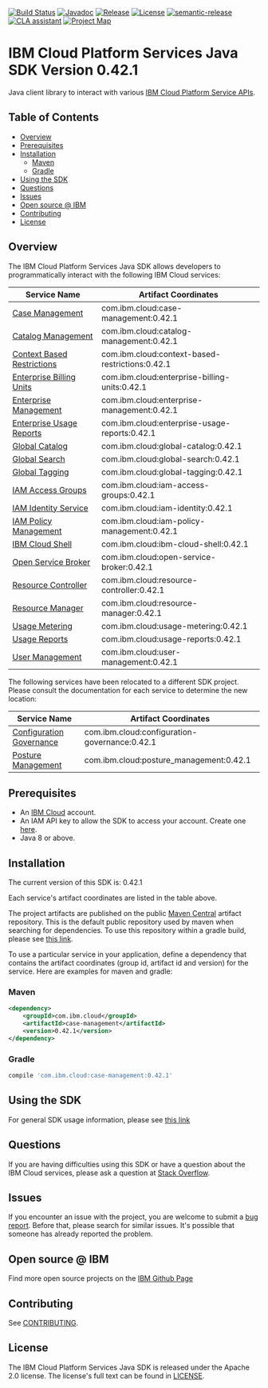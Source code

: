 [![Build Status](https://app.travis-ci.com/IBM/platform-services-java-sdk.svg?branch=main)](https://app.travis-ci.com/IBM/platform-services-java-sdk)
[![Javadoc](https://img.shields.io/static/v1?label=javadoc&message=latest&color=blue)](https://ibm.github.io/platform-services-java-sdk/docs/latest)
[![Release](https://img.shields.io/github/v/release/IBM/platform-services-java-sdk)](https://github.com/IBM/platform-services-java-sdk/releases/latest)
[![License](https://img.shields.io/badge/License-Apache%202.0-blue.svg)](https://opensource.org/licenses/Apache-2.0)
[![semantic-release](https://img.shields.io/badge/%20%20%F0%9F%93%A6%F0%9F%9A%80-semantic--release-e10079.svg)](https://github.com/semantic-release/semantic-release)
[![CLA assistant](https://cla-assistant.io/readme/badge/IBM/platform-services-java-sdk)](https://cla-assistant.io/IBM/platform-services-java-sdk)
[![Project Map](https://sourcespy.com/shield.svg)](https://sourcespy.com/github/ibmplatformservicesjavasdk/)



# IBM Cloud Platform Services Java SDK Version 0.42.1

Java client library to interact with various 
[IBM Cloud Platform Service APIs](https://cloud.ibm.com/docs?tab=api-docs&category=platform_services).

## Table of Contents

<!--
  The TOC below is generated using the `markdown-toc` node package.

      https://github.com/jonschlinkert/markdown-toc

  You should regenerate the TOC after making changes to this file.

      npx markdown-toc --maxdepth 4 -i README.md
  -->

<!-- toc -->

- [Overview](#overview)
- [Prerequisites](#prerequisites)
- [Installation](#installation)
  * [Maven](#maven)
  * [Gradle](#gradle)
- [Using the SDK](#using-the-sdk)
- [Questions](#questions)
- [Issues](#issues)
- [Open source @ IBM](#open-source--ibm)
- [Contributing](#contributing)
- [License](#license)

<!-- tocstop -->

## Overview

The IBM Cloud Platform Services Java SDK allows developers to programmatically interact with the following IBM Cloud services:

Service Name | Artifact Coordinates
--- | --- 
[Case Management](https://cloud.ibm.com/apidocs/case-management?code=java) | com.ibm.cloud:case-management:0.42.1
[Catalog Management](https://cloud.ibm.com/apidocs/resource-catalog/private-catalog?code=java) | com.ibm.cloud:catalog-management:0.42.1
[Context Based Restrictions](https://cloud.ibm.com/apidocs/context-based-restrictions?code=java) | com.ibm.cloud:context-based-restrictions:0.42.1
[Enterprise Billing Units](https://cloud.ibm.com/apidocs/enterprise-apis/billing-unit?code=java) | com.ibm.cloud:enterprise-billing-units:0.42.1
[Enterprise Management](https://cloud.ibm.com/apidocs/enterprise-apis/enterprise?code=java) | com.ibm.cloud:enterprise-management:0.42.1
[Enterprise Usage Reports](https://cloud.ibm.com/apidocs/enterprise-apis/resource-usage-reports?code=java) | com.ibm.cloud:enterprise-usage-reports:0.42.1
[Global Catalog](https://cloud.ibm.com/apidocs/resource-catalog/global-catalog?code=java) | com.ibm.cloud:global-catalog:0.42.1
[Global Search](https://cloud.ibm.com/apidocs/search?code=java) | com.ibm.cloud:global-search:0.42.1
[Global Tagging](https://cloud.ibm.com/apidocs/tagging?code=java) | com.ibm.cloud:global-tagging:0.42.1
[IAM Access Groups](https://cloud.ibm.com/apidocs/iam-access-groups?code=java) | com.ibm.cloud:iam-access-groups:0.42.1
[IAM Identity Service](https://cloud.ibm.com/apidocs/iam-identity-token-api?code=java) | com.ibm.cloud:iam-identity:0.42.1
[IAM Policy Management](https://cloud.ibm.com/apidocs/iam-policy-management?code=java) | com.ibm.cloud:iam-policy-management:0.42.1
[IBM Cloud Shell](https://cloud.ibm.com/apidocs/cloudshell?code=java) | com.ibm.cloud:ibm-cloud-shell:0.42.1
[Open Service Broker](https://cloud.ibm.com/apidocs/resource-controller/ibm-cloud-osb-api?code=java) | com.ibm.cloud:open-service-broker:0.42.1
[Resource Controller](https://cloud.ibm.com/apidocs/resource-controller/resource-controller?code=java) | com.ibm.cloud:resource-controller:0.42.1
[Resource Manager](https://cloud.ibm.com/apidocs/resource-controller/resource-manager?code=java) | com.ibm.cloud:resource-manager:0.42.1
[Usage Metering](https://cloud.ibm.com/apidocs/usage-metering?code=java) | com.ibm.cloud:usage-metering:0.42.1
[Usage Reports](https://cloud.ibm.com/apidocs/metering-reporting?code=java) | com.ibm.cloud:usage-reports:0.42.1
[User Management](https://cloud.ibm.com/apidocs/user-management?code=java) | com.ibm.cloud:user-management:0.42.1

The following services have been relocated to a different SDK project.
Please consult the documentation for each service to determine the new location:

Service Name | Artifact Coordinates
--- | --- 
[Configuration Governance](https://cloud.ibm.com/apidocs/security-compliance/config?code=java) | com.ibm.cloud:configuration-governance:0.42.1
[Posture Management](https://cloud.ibm.com/apidocs/security-compliance/posture?code=java) | com.ibm.cloud:posture_management:0.42.1

## Prerequisites

[ibm-cloud-onboarding]: https://cloud.ibm.com/registration

* An [IBM Cloud][ibm-cloud-onboarding] account.
* An IAM API key to allow the SDK to access your account. Create one [here](https://cloud.ibm.com/iam/apikeys).
* Java 8 or above.

## Installation
The current version of this SDK is: 0.42.1

Each service's artifact coordinates are listed in the table above.

The project artifacts are published on the public [Maven Central](https://repo1.maven.org/maven2/)
artifact repository.  This is the default public repository used by maven when searching for dependencies.
To use this repository within a gradle build, please see
[this link](https://docs.gradle.org/current/userguide/declaring_repositories.html).

To use a particular service in your application, define a dependency that contains the
artifact coordinates (group id, artifact id and version) for the service.
Here are examples for maven and gradle:

### Maven

```xml
<dependency>
    <groupId>com.ibm.cloud</groupId>
    <artifactId>case-management</artifactId>
    <version>0.42.1</version>
</dependency>
```

### Gradle
```gradle
compile 'com.ibm.cloud:case-management:0.42.1'
```

## Using the SDK
For general SDK usage information, please see [this link](https://github.com/IBM/ibm-cloud-sdk-common/blob/main/README.md)

## Questions

If you are having difficulties using this SDK or have a question about the IBM Cloud services,
please ask a question at
[Stack Overflow](http://stackoverflow.com/questions/ask?tags=ibm-cloud).

## Issues
If you encounter an issue with the project, you are welcome to submit a
[bug report](https://github.com/IBM/platform-services-java-sdk/issues).
Before that, please search for similar issues. It's possible that someone has already reported the problem.

## Open source @ IBM
Find more open source projects on the [IBM Github Page](http://ibm.github.io/)

## Contributing
See [CONTRIBUTING](CONTRIBUTING.md).

## License

The IBM Cloud Platform Services Java SDK is released under the Apache 2.0 license.
The license's full text can be found in
[LICENSE](LICENSE).
